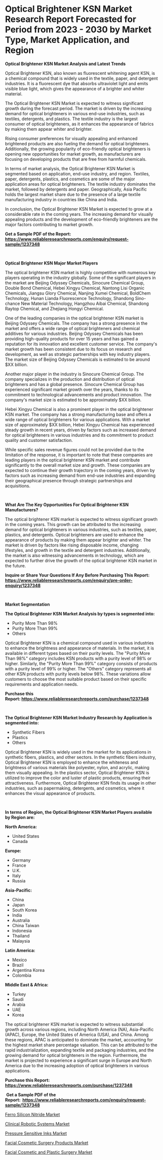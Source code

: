 <p><h1>Optical Brightener KSN Market Research Report Forecasted for Period from 2023 -  2030 by Market Type, Market Application, and Region</h1></p><p><strong>Optical Brightener KSN Market Analysis and Latest Trends</strong></p>
<p><p>Optical Brightener KSN, also known as fluorescent whitening agent KSN, is a chemical compound that is widely used in the textile, paper, and detergent industries. It is a fluorescent dye that absorbs ultraviolet light and emits visible blue light, which gives the appearance of a brighter and whiter material.</p><p>The Optical Brightener KSN Market is expected to witness significant growth during the forecast period. The market is driven by the increasing demand for optical brighteners in various end-use industries, such as textiles, detergents, and plastics. The textile industry is the largest consumer of optical brighteners, as it enhances the appearance of fabrics by making them appear whiter and brighter.</p><p>Rising consumer preferences for visually appealing and enhanced brightened products are also fueling the demand for optical brighteners. Additionally, the growing popularity of eco-friendly optical brighteners is opening new opportunities for market growth, as manufacturers are focusing on developing products that are free from harmful chemicals.</p><p>In terms of market analysis, the Optical Brightener KSN Market is segmented based on application, end-use industry, and region. Textiles, paper, detergents, plastics, and cosmetics are some of the major application areas for optical brighteners. The textile industry dominates the market, followed by detergents and paper. Geographically, Asia Pacific holds the largest market share due to the presence of a large textile manufacturing industry in countries like China and India.</p><p>In conclusion, the Optical Brightener KSN Market is expected to grow at a considerable rate in the coming years. The increasing demand for visually appealing products and the development of eco-friendly brighteners are the major factors contributing to market growth.</p></p>
<p><strong>Get a Sample PDF of the Report:&nbsp; <a href="https://www.reliableresearchreports.com/enquiry/request-sample/1237348">https://www.reliableresearchreports.com/enquiry/request-sample/1237348</a></strong></p>
<p>&nbsp;</p>
<p><strong>Optical Brightener KSN Major Market Players</strong></p>
<p><p>The optical brightener KSN market is highly competitive with numerous key players operating in the industry globally. Some of the significant players in the market are Beijing Odyssey Chemicals, Sinocure Chemical Group, Double Bond Chemical, Hebei Xingyu Chemical, Nantong Lisi Organic Chemicals, Jiangsu Glory Chemical, Nanjing Xumei Chemical, BoldChem Technology, Hunan Lianda Fluorescence Technology, Shandong Sino-chance New Material Technology, Hangzhou Aibai Chemical, Shandong Raytop Chemical, and Zhejiang Hongyi Chemical.</p><p>One of the leading companies in the optical brightener KSN market is Beijing Odyssey Chemicals. The company has a strong presence in the market and offers a wide range of optical brighteners and chemical additives for various industries. Beijing Odyssey Chemicals has been providing high-quality products for over 15 years and has gained a reputation for its innovation and excellent customer service. The company's market growth has been consistent due to its focus on research and development, as well as strategic partnerships with key industry players. The market size of Beijing Odyssey Chemicals is estimated to be around $XX billion.</p><p>Another major player in the industry is Sinocure Chemical Group. The company specializes in the production and distribution of optical brighteners and has a global presence. Sinocure Chemical Group has experienced significant market growth over the years, thanks to its commitment to technological advancements and product innovation. The company's market size is estimated to be approximately $XX billion.</p><p>Hebei Xingyu Chemical is also a prominent player in the optical brightener KSN market. The company has a strong manufacturing base and offers a wide range of optical brighteners for various applications. With a market size of approximately $XX billion, Hebei Xingyu Chemical has experienced steady growth in recent years, driven by factors such as increased demand for optical brighteners in various industries and its commitment to product quality and customer satisfaction.</p><p>While specific sales revenue figures could not be provided due to the limitation of the response, it is important to note that these companies are leading players in the optical brightener KSN market and contribute significantly to the overall market size and growth. These companies are expected to continue their growth trajectory in the coming years, driven by factors such as increasing demand from end-use industries and expanding their geographical presence through strategic partnerships and acquisitions.</p></p>
<p>&nbsp;</p>
<p><strong>What Are The Key Opportunities For Optical Brightener KSN Manufacturers?</strong></p>
<p><p>The optical brightener KSN market is expected to witness significant growth in the coming years. This growth can be attributed to the increasing demand for optical brighteners in various industries, such as textiles, paper, plastics, and detergents. Optical brighteners are used to enhance the appearance of products by making them appear brighter and whiter. The market is driven by factors like rising disposable income, changing lifestyles, and growth in the textile and detergent industries. Additionally, the market is also witnessing advancements in technology, which are expected to further drive the growth of the optical brightener KSN market in the future.</p></p>
<p><strong>Inquire or Share Your Questions If Any Before Purchasing This Report: <a href="https://www.reliableresearchreports.com/enquiry/pre-order-enquiry/1237348">https://www.reliableresearchreports.com/enquiry/pre-order-enquiry/1237348</a></strong></p>
<p>&nbsp;</p>
<p><strong>Market Segmentation</strong></p>
<p><strong>The Optical Brightener KSN Market Analysis by types is segmented into:</strong></p>
<p><ul><li>Purity More Than 98%</li><li>Purity More Than 99%</li><li>Others</li></ul></p>
<p><p>Optical Brightener KSN is a chemical compound used in various industries to enhance the brightness and appearance of materials. In the market, it is available in different types based on their purity levels. The "Purity More Than 98%" category includes KSN products with a purity level of 98% or higher. Similarly, the "Purity More Than 99%" category consists of products with a purity level of 99% or higher. The "Others" category represents all other KSN products with purity levels below 98%. These variations allow customers to choose the most suitable product based on their specific requirements and application needs.</p></p>
<p><strong>Purchase this Report:&nbsp;<a href="https://www.reliableresearchreports.com/purchase/1237348">https://www.reliableresearchreports.com/purchase/1237348</a></strong></p>
<p>&nbsp;</p>
<p><strong>The Optical Brightener KSN Market Industry Research by Application is segmented into:</strong></p>
<p><ul><li>Synthetic Fibers</li><li>Plastics</li><li>Others</li></ul></p>
<p><p>Optical Brightener KSN is widely used in the market for its applications in synthetic fibers, plastics, and other sectors. In the synthetic fibers industry, Optical Brightener KSN is employed to enhance the whiteness and brightness of various materials like polyester, nylon, and acrylic, making them visually appealing. In the plastics sector, Optical Brightener KSN is utilized to improve the color and luster of plastic products, ensuring their attractiveness. Furthermore, Optical Brightener KSN finds its usage in other industries, such as papermaking, detergents, and cosmetics, where it enhances the visual appearance of products.</p></p>
<p>&nbsp;</p>
<p><strong>In terms of Region, the Optical Brightener KSN Market Players available by Region are:</strong></p>
<p>
    <p> <strong> North America: </strong>
        <ul>
            <li>United States</li>
            <li>Canada</li>
        </ul>
        </p> 
    <p> <strong> Europe: </strong>
        <ul>
            <li>Germany</li>
            <li>France</li>
            <li>U.K.</li>
            <li>Italy</li>
            <li>Russia</li>
        </ul>
        </p> 
    <p> <strong> Asia-Pacific: </strong>
        <ul>
            <li>China</li>
            <li>Japan</li>
            <li>South Korea</li>
            <li>India</li>
            <li>Australia</li>
            <li>China Taiwan</li>
            <li>Indonesia</li>
            <li>Thailand</li>
            <li>Malaysia</li>
        </ul>
        </p> 
    <p> <strong> Latin America: </strong>
        <ul>
            <li>Mexico</li>
            <li>Brazil</li>
            <li>Argentina Korea</li>
            <li>Colombia</li>
        </ul>
        </p> 
    <p> <strong> Middle East & Africa: </strong>
        <ul>
            <li>Turkey</li>
            <li>Saudi</li>
            <li>Arabia</li>
            <li>UAE</li>
            <li>Korea</li>
        </ul>
    </p>
    </p>
<p><p>The optical brightener KSN market is expected to witness substantial growth across various regions, including North America (NA), Asia-Pacific (APAC), Europe, the United States of America (USA), and China. Among these regions, APAC is anticipated to dominate the market, accounting for the highest market share percentage valuation. This can be attributed to the rapid industrialization, expanding textile and packaging industries, and the growing demand for optical brighteners in the region. Furthermore, the market is projected to experience a significant surge in Europe and North America due to the increasing adoption of optical brighteners in various applications.</p></p>
<p><strong>Purchase this Report: <a href="https://www.reliableresearchreports.com/purchase/1237348">https://www.reliableresearchreports.com/purchase/1237348</a></strong></p>
<p>&nbsp;<strong>Get a Sample PDF of the Report:&nbsp;&nbsp;<a href="https://www.reliableresearchreports.com/enquiry/request-sample/1237348">https://www.reliableresearchreports.com/enquiry/request-sample/1237348</a></strong></p>
<p><strong></strong></p>
<p><p><a href="https://github.com/YashRP12/Market-Research-Report-List-2/blob/main/ferro-silicon-nitride-market.md">Ferro Silicon Nitride Market</a></p><p><a href="https://issuu.com/reportprime-2/docs/clinical-robotic-systems-market-size-2030.pptx">Clinical Robotic Systems Market</a></p><p><a href="https://github.com/Chiragrp24/Market-Research-Report-List-2/blob/main/pressure-sensitive-inks-market.md">Pressure Sensitive Inks Market</a></p><p><a href="https://issuu.com/reportprime-2/docs/facial-cosmetic-surgery-products-market-size-2030.">Facial Cosmetic Surgery Products Market</a></p><p><a href="https://issuu.com/reportprime-2/docs/facial-cosmetic-and-plastic-surgery-market-size-20">Facial Cosmetic and Plastic Surgery Market</a></p></p>